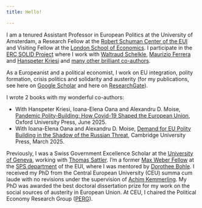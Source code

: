 ```yaml
---
title: Hello!

---
```


I am a tenured Assistant Professor in European Politics at the University of Amsterdam, a Research Fellow at the [Robert Schuman Center of the EUI](https://www.eui.eu/people?id=zbigniew-grzegorz-truchlewski) and Visiting Fellow at the [London School of Economics](https://www.lse.ac.uk/european-institute). I participate in the [ERC SOLID Project](https://solid-erc.eu) where I work with [Waltraud Schelkle](https://www.lse.ac.uk/european-institute/people/Schelkle-Waltraud), [Maurizio Ferrera](https://maurizioferrera.wordpress.com/en/) and [Hanspeter Kriesi](https://www.eui.eu/people?id=hanspeter-kriesi) and [many other brilliant co-authors](https://solid-erc.eu/team/). 

As a Europeanist and a political economist, I work on EU integration, polity formation, crisis politics and solidarity and austerity (for my publications, see here on [Google Scholar](https://scholar.google.com/citations?user=5hv_rE0AAAAJ&hl=en&oi=ao) and here on [ResearchGate](https://www.researchgate.net/profile/Zbigniew-Truchlewski)).

I wrote 2 books with my wonderful co-authors:

- With Hanspeter Kriesi, Ioana-Elena Oana and Alexandru D. Moise, [Pandemic Polity-Building: How Covid-19 Shaped the European Union](https://github.com/zgtruchlewski/PandemicPolity), Oxford University Press, June 2025.
- With Ioana-Elena Oana and Alexandru D. Moise, [Demand for EU Polity Building in the Shadow of the Russian Threat](https://www.cambridge.org/core/elements/demand-for-eu-polity-building-in-the-shadow-of-the-russian-threat/A5D13AB578DED4D35C623B87DA4F8B92), Cambridge University Press, March 2025. 

Previously, I was a Swiss Government Excellence Scholar at the [University of Geneva](https://www.unige.ch/sciences-societe/speri/), working with [Thomas Sattler](https://www.thomassattler.org). I’m a former [Max Weber Fellow](https://www.eui.eu/en/academic-units/max-weber-programme-for-postdoctoral-studies) at the [SPS department](https://www.eui.eu/en/academic-units/political-and-social-sciences) of the EUI, where I was mentored by [Dorothee Bohle](https://www.univie.ac.at/forschung/forschung-im-ueberblick/neue-professuren/neue-professuren/artikel/univ-prof-dr-rer-pol-dorothee-bohle/). I received my PhD from the Central European University (CEU) summa cum laude with no revisions under the supervision of [Achim Kemmerling](https://achimkemmerling.wordpress.com). My PhD was awarded the best doctoral dissertation prize for my work on the social sources of austerity in European Union. At CEU, I chaired the Political Economy Research Group ([PERG](https://politicalscience.ceu.edu/perg)). 
